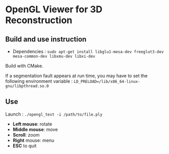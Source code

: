 # OpenGL Viewer for 3D Reconstruction

## Build and use instruction

* Dependencies : `sudo apt-get install libglu1-mesa-dev freeglut3-dev mesa-common-dev libxmu-dev libxi-dev`

Build with CMake.

If a segmentation fault appears at run time, you may have to set the following environment variable : `LD_PRELOAD=/lib/x86_64-linux-gnu/libpthread.so.0`

## Use 

Launch : `./opengl_test -i /path/to/file.ply`

* **Left mouse**: rotate  
* **Middle mouse**:  move
* **Scroll**: zoom
* **Right** mouse:  menu
* **ESC** to quit